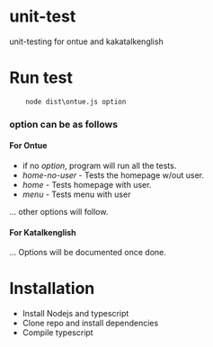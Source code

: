 # unit-test
unit-testing for ontue and kakatalkenglish

# Run test

```
    node dist\ontue.js option
```
### option can be as follows

#### For Ontue
- if no _option_, program will run all the tests.
- _home-no-user_ - Tests the homepage w/out user.
- _home_ - Tests homepage with user.
- _menu_ - Tests menu with user

... other options will follow.

#### For Katalkenglish
... Options will be documented once done.


# Installation
- Install Nodejs and typescript
- Clone repo and install dependencies
- Compile typescript